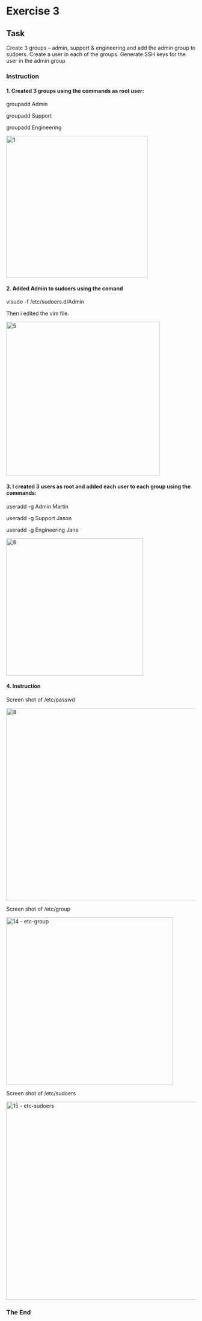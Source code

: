 # Exercise 3

## Task
Create 3 groups – admin, support & engineering and add the admin group to sudoers. 
Create a user in each of the groups. 
Generate SSH keys for the user in the admin group

### Instruction

#### 1. Created 3 groups using the commands as root user:

groupadd Admin

groupadd Support

groupadd Engineering


<img width="376" alt="1" src="https://user-images.githubusercontent.com/83463641/191947784-10325eae-52c1-4cc8-8fb1-07540a613c0a.PNG">


#### 2. Added Admin to sudoers using the comand

visudo -f /etc/sudoers.d/Admin

Then i edited the vim file.

<img width="408" alt="5" src="https://user-images.githubusercontent.com/83463641/191950746-c62e39ba-7322-449a-aa84-536c33ccb8cc.PNG">


#### 3. I created 3 users as root and added each user to each group using the commands:

useradd -g Admin Martin

useradd -g Support Jason

useradd -g Engineering Jane


<img width="364" alt="6" src="https://user-images.githubusercontent.com/83463641/191950250-d4c00a98-4fb4-4945-8e9d-1440afce2582.PNG">


#### 4. Instruction
Screen shot of /etc/passwd

<img width="510" alt="8" src="https://user-images.githubusercontent.com/83463641/191949587-d49543f5-484f-465e-bc70-baf5c60a70da.PNG">

Screen shot of /etc/group

<img width="444" alt="14 - etc-group" src="https://user-images.githubusercontent.com/83463641/191949398-4d41045a-b759-46cd-b12c-66275a90b151.PNG">


Screen shot of /etc/sudoers

<img width="525" alt="15 - etc-sudoers" src="https://user-images.githubusercontent.com/83463641/191949357-de4c8611-b74d-4377-93b8-a19c7dca25f5.PNG">


### The End
